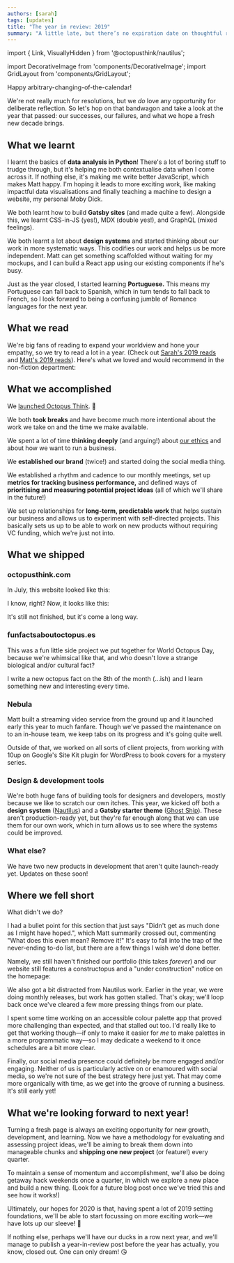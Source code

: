```yaml
---
authors: [sarah]
tags: [updates]
title: "The year in review: 2019"
summary: "A little late, but there’s no expiration date on thoughtful reflection, right? We take the opportunity to review our first (short!) year in business: what we accomplished, what we didn’t, and where we’re headed next."
---
```


import { Link, VisuallyHidden } from '@octopusthink/nautilus';

import DecorativeImage from 'components/DecorativeImage';
import GridLayout from 'components/GridLayout';


Happy arbitrary-changing-of-the-calendar!

We're not really much for resolutions, but we _do_ love any opportunity for deliberate reflection. So let's hop on that bandwagon and take a look at the year that passed: our successes, our failures, and what we hope a fresh new decade brings.

## What we learnt

I learnt the basics of **data analysis in Python**! There's a lot of boring stuff to trudge through, but it's helping me both contextualise data when I come across it. If nothing else, it's making me write better JavaScript, which makes Matt happy. I'm hoping it leads to more exciting work, like making impactful data visualisations and finally teaching a machine to design a website, my personal Moby Dick. 

We both learnt how to build **Gatsby sites** (and made quite a few). Alongside this, we learnt CSS-in-JS (yes!), MDX (double yes!), and GraphQL (mixed feelings).

We both learnt a lot about **design systems** and started thinking about our work in more systematic ways. This codifies our work and helps us be more independent. Matt can get something scaffolded without waiting for my mockups, and I can build a React app using our existing components if he's busy.

Just as the year closed, I started learning **Portuguese.** This means my Portuguese can fall back to Spanish, which in turn tends to fall back to French, so I look forward to being a confusing jumble of Romance languages for the next year.

## What we read

We're big fans of reading to expand your worldview and hone your empathy, so we try to read a lot in a year. (Check out [Sarah's 2019 reads](https://www.goodreads.com/user/year_in_books/2019/1074071) and [Matt's 2019 reads](https://www.goodreads.com/user/year_in_books/2019/74561969)). Here's what we loved and would recommend in the non-fiction department:

<GridLayout columns="4" gap="4.0">
    <Link __unstyled as="a" href="https://www.goodreads.com/book/show/39644200-mismatch"><DecorativeImage alt="Mismatch: How Inclusion Shapes Design, by Kat Holmes" image="book-mismatch.jpg" noMargin /></Link>
    <Link __unstyled as="a" href="https://www.goodreads.com/book/show/40062678-no-hard-feelings"><DecorativeImage alt="No Hard Feelings: Emotions at Work, by Liz Fosslien & Mollie West Duffy" image="book-no-hard-feelings.jpg" noMargin /></Link>
    <Link __unstyled as="a" href="https://www.goodreads.com/book/show/35988535-tell-me-how-it-ends"><DecorativeImage alt="Tell Me How it Ends: An Essay in Forty Questions, by Valeria Luiselli" image="book-tell-me-how-it-ends.jpg" noMargin /></Link>
    <Link __unstyled as="a" href="https://www.goodreads.com/book/show/28957268-queer"><DecorativeImage alt="Queer: A Graphic History, by  Meg-John Barker & Julia Scheele" image="book-queer-a-graphic-history.jpg" noMargin /></Link>
    <Link __unstyled as="a" href="https://www.goodreads.com/book/show/40876575-utopia-for-realists"><DecorativeImage alt=" Utopia for Realists: How We Can Build the Ideal World, by Rutger Bregman" image="book-utopia-for-realists.jpg" noMargin /></Link>
    <Link __unstyled as="a" href="https://www.goodreads.com/book/show/44282599-trick-mirror"><DecorativeImage alt=" Trick Mirror: Reflections on Self-Delusion, by Jia Tolentino" image="book-trick-mirror.jpg" noMargin /></Link>
    <Link __unstyled as="a" href="https://www.goodreads.com/book/show/29484759-the-rise-of-the-robots"><DecorativeImage alt=" The Rise of the Robots: Technology and the Threat of Mass Unemployment, by Martin Ford" image="book-the-rise-of-the-robots.jpg" noMargin /></Link>
    <Link __unstyled as="a" href="https://www.goodreads.com/book/show/35610830-wtf"><DecorativeImage alt="WTF?: What's the Future and Why It's Up to Us, by Tim O'Reilly" image="book-wtf.jpg" noMargin /></Link>
</GridLayout>


## What we accomplished

We [launched Octopus Think](http://localhost:8000/blog/2019-09-21-introducing-octopus-think). 🎊

We both **took breaks** and have become much more intentional about the work we take on and the time we make available.

We spent a lot of time **thinking deeply** (and arguing!) about [our ethics](https://octopusthink.com/blog/2019-11-22-ethics-at-the-heart-of-business) and about how we want to run a business.

We **established our brand** (twice!) and started doing the social media thing. 

We established a rhythm and cadence to our monthly meetings, set up **metrics for tracking business performance,** and defined ways of **prioritising and measuring potential project ideas** (all of which we'll share in the future!)

We set up relationships for **long-term, predictable work** that helps sustain our business and allows us to experiment with self-directed projects. This basically sets us up to be able to work on new products without requiring VC funding, which we're just not into.

## What we shipped

### octopusthink.com

In July, this website looked like this:

<DecorativeImage alt="Screenshots of octopusthink.com looking quite plain. No logo, just black text on a white background, and no real visual flair at all." image="octopusthink.com-july-2019.png" background />

I know, right? Now, it looks like this:

<DecorativeImage alt="Screenshots of octopusthink.com looking a bit flashier. There's a logo, and some panel sections, and even a waving octopus arm on the contact page." image="octopusthink.com-december-2019.png" background />

It's still not finished, but it's come a long way.

### funfactsaboutoctopus.es

This was a fun little side project we put together for World Octopus Day, because we're whimsical like that, and who doesn't love a strange biological and/or cultural fact?

<Link __unstyled as="a" href="https://funfactaboutoctopus.es"><DecorativeImage alt="Screenshots of a website showing octopus facts next to public-domain illustrations of octopuses." image="funfactsaboutoctopus.es.png" background /></Link>

I write a new octopus fact on the 8th of the month (...ish) and I learn something new and interesting every time.

### Nebula

Matt built a streaming video service from the ground up and it launched early this year to much fanfare. Though we've passed the maintenance on to an in-house team, we keep tabs on its progress and it's going quite well.

<Link __unstyled as="a" href="https://watchnebula.com/"><DecorativeImage alt="Screenshots of Nebula, a video streaming app." image="nebula-device-mockup.png" background /></Link>

Outside of that, we worked on all sorts of client projects, from working with 10up on Google's Site Kit plugin for WordPress to book covers for a mystery series.

### Design & development tools

We're both huge fans of building tools for designers and developers, mostly because we like to scratch our own itches. This year, we kicked off both a **design system** ([Nautilus](https://nautilus.octopusthink.com)) and a **Gatsby starter theme** ([Ghost Ship](https://github.com/octopusthink/ghost-ship)). These aren't production-ready yet, but they're far enough along that we can use them for our own work, which in turn allows us to see where the systems could be improved. 

### What else?

We have two new products in development that aren't quite launch-ready yet. Updates on these soon!

## Where we fell short

What didn't we do?

I had a bullet point for this section that just says "Didn't get as much done as I might have hoped.", which Matt summarily crossed out, commenting "What does this even mean? Remove it!" It's easy to fall into the trap of the never-ending to-do list, but there are a few things I wish we'd done better.

Namely, we still haven't finished our portfolio (this takes *forever*) and our website still features a constructopus and a "under construction" notice on the homepage:

<DecorativeImage alt="A pencil drawing of an octopus wearing a construction hat and safety goggles." image="construction-sketch-transparent.png" />

We also got a bit distracted from Nautilus work. Earlier in the year, we were doing monthly releases, but work has gotten stalled. That's okay; we'll loop back once we've cleared a few more pressing things from our plate.

I spent some time working on an accessible colour palette app that proved more challenging than expected, and that stalled out too. I'd really like to get that working though—if only to make it easier for *me* to make palettes in a more programmatic way—so I may dedicate a weekend to it once schedules are a bit more clear.

Finally, our social media presence could definitely be more engaged and/or engaging. Neither of us is particularly active on or enamoured with social media, so we're not sure of the best strategy here just yet. That may come more organically with time, as we get into the groove of running a business. It's still early yet!

## What we're looking forward to next year!

Turning a fresh page is always an exciting opportunity for new growth, development, and learning. Now we have a methodology for evaluating and assessing project ideas, we'll be aiming to break them down into manageable chunks and **shipping one new project** (or feature!) every quarter.

To maintain a sense of momentum and accomplishment, we'll also be doing getaway hack weekends once a quarter, in which we explore a new place and build a new thing. (Look for a future blog post once we've tried this and see how it works!)

Ultimately, our hopes for 2020 is that, having spent a lot of 2019 setting foundations, we'll be able to start focussing on more exciting work—we have lots up our sleeve! 🎩

If nothing else, perhaps we'll have our ducks in a row next year, and we'll manage to publish a year-in-review post before the year has actually, you know, closed out. One can only dream! 😘
